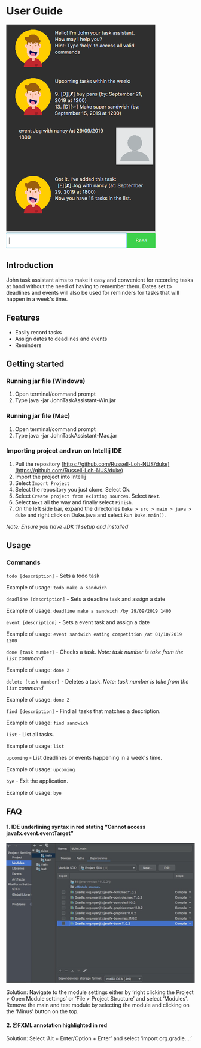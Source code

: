 # User Guide

![Image of John task assistant](Ui.png)

## Introduction
John task assistant aims to make it easy and convenient for recording tasks at hand without the need of having to remember them. Dates set to deadlines and events will also be used
for reminders for tasks that will happen in a week's time.

## Features

* Easily record tasks
* Assign dates to deadlines and events
* Reminders

## Getting started

### Running jar file (Windows)
1. Open terminal/command prompt
2. Type java -jar JohnTaskAssistant-Win.jar

### Running jar file (Mac)
1. Open terminal/command prompt
2. Type java -jar JohnTaskAssistant-Mac.jar

### Importing project and run on Intellij IDE
1. Pull the repository [https://github.com/Russell-Loh-NUS/duke](https://github.com/Russell-Loh-NUS/duke)
2. Import the project into Intellij
  1. Select `Import Project`
  2. Select the repository you just clone. Select Ok.
  3. Select `Create project from existing sources`. Select `Next`.
  4. Select `Next` all the way and finally select `Finish`.
3. On the left side bar, expand the directories `Duke > src > main > java > duke` and right click on Duke.java and select `Run Duke.main()`.

*Note: Ensure you have JDK 11 setup and installed*

## Usage

### Commands

`todo [description]` - Sets a todo task

Example of usage:
`todo make a sandwich`

`deadline [description]` - Sets a deadline task and assign a date

Example of usage:
`deadline make a sandwich /by 29/09/2019 1400`

`event [description]` - Sets a event task and assign a date

Example of usage:
`event sandwich eating competition /at 01/10/2019 1200`

`done [task number]` - Checks a task. *Note: task number is take from the `list` command*

Example of usage:
`done 2`

`delete [task number]` - Deletes a task. *Note: task number is take from the `list` command*

Example of usage:
`done 2`

`find [description]` - Find all tasks that matches a description.

Example of usage:
`find sandwich`

`list` - List all tasks.

Example of usage:
`list`

`upcoming` - List deadlines or events happening in a week's time.

Example of usage:
`upcoming`

`bye` - Exit the application.

Example of usage:
`bye`

## FAQ

#### 1. IDE underlining syntax in red stating “Cannot access javafx.event.eventTarget”

![Image of John task assistant](Faq1.png)

Solution: Navigate to the module settings either by ‘right clicking the Project > Open Module settings’ or ‘File > Project Structure’ and select ‘Modules’. Remove the main and test module by selecting the module and clicking on the ‘Minus’ button on the top.

#### 2. @FXML annotation highlighted in red

Solution: Select ‘Alt + Enter/Option + Enter’ and select ‘import org.gradle….’
